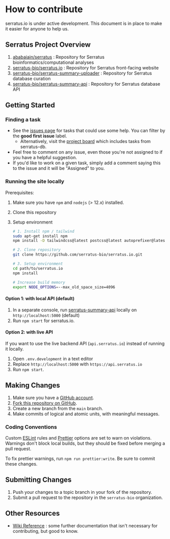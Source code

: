 # How to contribute

serratus.io is under active development. This document is in place to make it easier for anyone to help us.

## Serratus Project Overview

1. [ababaiain/serratus](https://github.com/ababaiain/serratus) : Repository for Serratus bioinformatics/computational analyses
2. [serratus-bio/serratus.io](https://github.com/serratus-bio/serratus.io) : Repository for Serratus front-facing website
3. [serratus-bio/serratus-summary-uploader](https://github.com/serratus-bio/serratus-summary-uploader) : Repository for Serratus database curation
4. [serratus-bio/serratus-summary-api](https://github.com/serratus-bio/serratus-summary-api) : Repository for Serratus database API

## Getting Started

### Finding a task

- See the [issues page](https://github.com/serratus-bio/serratus.io/issues) for tasks that could use some help. You can filter by the **good first issue** label.
    - Alternatively, visit the [project board](https://github.com/orgs/serratus-bio/projects/1?fullscreen=true) which includes tasks from serratus-db.
- Feel free to comment on any issue, even those you're not assigned to if you have a helpful suggestion.
- If you'd like to work on a given task, simply add a comment saying this to the issue and it will be "Assigned" to you.

### Running the site locally

Prerequisites:

1. Make sure you have `npm` and `nodejs` (> 12.x)  installed.
2. Clone this repository
3. Setup environment

    ```sh
    # 1. Install npm / tailwind
    sudo apt-get install npm
    npm install -D tailwindcss@latest postcss@latest autoprefixer@latest
    
    # 2. Clone repository
    git clone https://github.com/serratus-bio/serratus.io.git

    # 3. Setup environment
    cd path/to/serratus.io
    npm install

    # Increase build memory
    export NODE_OPTIONS=--max_old_space_size=4096
    ```

#### Option 1: with local API (default)

1. In a separate console, run [serratus-summary-api](https://github.com/serratus-bio/serratus-summary-api) locally on `http://localhost:5000` (default)
2. Run `npm start` for serratus.io.

#### Option 2: with live API

If you want to use the live backend API (`api.serratus.io`) instead of running it locally.

1. Open `.env.development` in a text editor
2. Replace `http://localhost:5000` with `https://api.serratus.io`
3. Run `npm start`.

## Making Changes

1. Make sure you have a [GitHub account](https://github.com/join).
2. [Fork this repository on GitHub](https://github.com/serratus-bio/serratus.io/fork).
3. Create a new branch from the `main` branch.
4. Make commits of logical and atomic units, with meaningful messages.

### Coding Conventions

Custom [ESLint](https://eslint.org/) rules and [Prettier](https://prettier.io/) options are set to warn on violations. Warnings don't block local builds, but they should be fixed before merging a pull request.

To fix prettier warnings, run `npm run prettier:write`. Be sure to commit these changes.

## Submitting Changes

1. Push your changes to a topic branch in your fork of the repository.
2. Submit a pull request to the repository in the `serratus-bio` organization.

## Other Resources

- [Wiki Reference](https://github.com/serratus-bio/serratus.io/wiki) : some further documentation that isn't necessary for contributing, but good to know.
